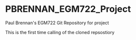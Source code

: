# PBRENNAN_EGM722_Project
Paul Brennan's EGM722 Git Repository for project

This is the first time calling of the cloned repsostiory
